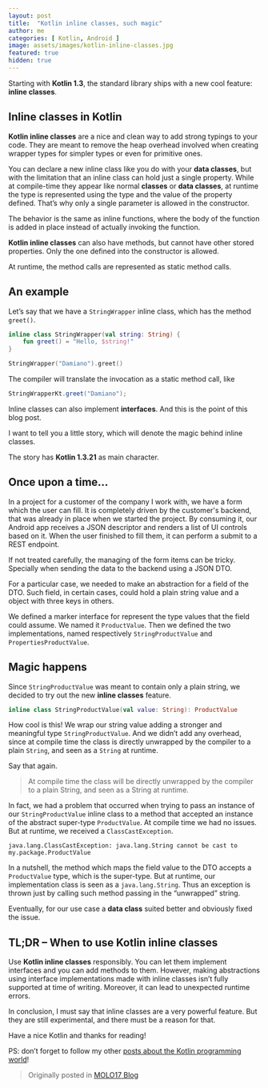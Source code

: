 ```yaml
---
layout: post
title:  "Kotlin inline classes, such magic"
author: me
categories: [ Kotlin, Android ]
image: assets/images/kotlin-inline-classes.jpg
featured: true
hidden: true
---
```

Starting with **Kotlin 1.3**, the standard library ships with a new cool feature: **inline classes**.

## Inline classes in Kotlin

**Kotlin inline classes** are a nice and clean way to add strong typings to your code. 
They are meant to remove the heap overhead involved when creating wrapper types for simpler types 
or even for primitive ones.

You can declare a new inline class like you do with your **data classes**, but with the limitation 
that an inline class can hold just a single property.
While at compile-time they appear like normal **classes** or **data classes**, at runtime the type 
is represented using the type and the value of the property defined. That’s why only a single 
parameter is allowed in the constructor.

The behavior is the same as inline functions, where the body of the function is added in place 
instead of actually invoking the function.

**Kotlin inline classes** can also have methods, but cannot have other stored properties. 
Only the one defined into the constructor is allowed. 

At runtime, the method calls are represented as static method calls.

## An example

Let’s say that we have a `StringWrapper` inline class, which has the method `greet()`.

```kotlin
inline class StringWrapper(val string: String) {
    fun greet() = "Hello, $string!"
}

StringWrapper("Damiano").greet()
```

The compiler will translate the invocation as a static method call, like

```java
StringWrapperKt.greet("Damiano");
```

Inline classes can also implement **interfaces**. And this is the point of this blog post.

I want to tell you a little story, which will denote the magic behind inline classes. 

The story has **Kotlin 1.3.21** as main character.

## Once upon a time…

In a project for a customer of the company I work with, we have a form which the user can fill. 
It is completely driven by the customer's backend, that was already in place when we started
the project. By consuming it, our Android app receives a JSON descriptor and renders a list of 
UI controls based on it. When the user finished to fill them, it can perform a submit to a REST endpoint. 

If not treated carefully, the managing of the form items can be tricky. 
Specially when sending the data to the backend using a JSON DTO.

For a particular case, we needed to make an abstraction for a field of the DTO. 
Such field, in certain cases, could hold a plain string value and a object with three keys in others.

We defined a marker interface for represent the type values that the field could assume. 
We named it `ProductValue`. Then we defined the two implementations, named respectively 
`StringProductValue` and `PropertiesProductValue`.

## Magic happens

Since `StringProductValue` was meant to contain only a plain string, we decided to try out 
the new **inline classes** feature.

```kotlin
inline class StringProductValue(val value: String): ProductValue
```

How cool is this! We wrap our string value adding a stronger and meaningful type `StringProductValue`. 
And we didn’t add any overhead, since at compile time the class is directly unwrapped by the compiler
to a plain `String`, and seen as a `String` at runtime.

Say that again.

> At compile time the class will be directly unwrapped by the compiler to a plain String, 
and seen as a String at runtime.

In fact, we had a problem that occurred when trying to pass an instance of our `StringProductValue` 
inline class to a method that accepted an instance of the abstract super-type `ProductValue`. 
At compile time we had no issues. But at runtime, we received a `ClassCastException`.

```
java.lang.ClassCastException: java.lang.String cannot be cast to my.package.ProductValue
```
In a nutshell, the method which maps the field value to the DTO accepts a `ProductValue` type, 
which is the super-type. But at runtime, our implementation class is seen as a `java.lang.String`.
Thus an exception is thrown just by calling such method passing in the “unwrapped” string.

Eventually, for our use case a **data class** suited better and obviously fixed the issue.

## TL;DR – When to use Kotlin inline classes

Use **Kotlin inline classes** responsibly. You can let them implement interfaces and you can add 
methods to them. However, making abstractions using interface implementations made with inline 
classes isn’t fully supported at time of writing. Moreover, it can lead to unexpected runtime errors.

In conclusion, I must say that inline classes are a very powerful feature. 
But they are still experimental, and there must be a reason for that.

Have a nice Kotlin and thanks for reading!

PS: don’t forget to follow my other [posts about the Kotlin programming world](/categories#Kotlin)!

> Originally posted in [MOLO17 Blog](https://blog.molo17.com/2019/03/kotlin-inline-classes-such-magic/)